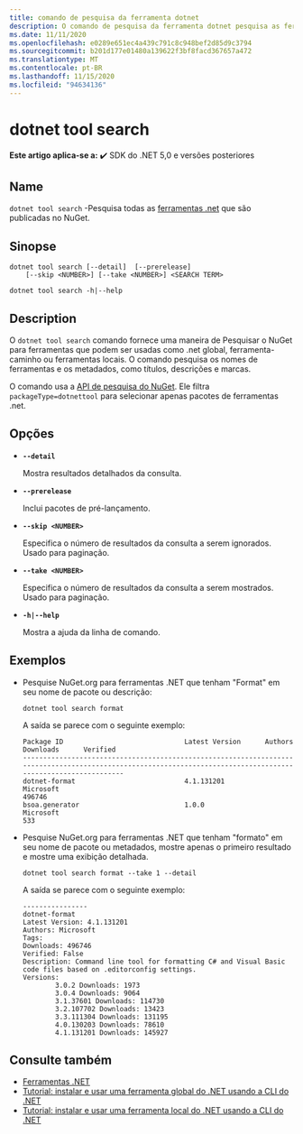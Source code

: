 ```yaml
---
title: comando de pesquisa da ferramenta dotnet
description: O comando de pesquisa da ferramenta dotnet pesquisa as ferramentas do .NET que são publicadas no NuGet.org.
ms.date: 11/11/2020
ms.openlocfilehash: e0289e651ec4a439c791c8c948bef2d85d9c3794
ms.sourcegitcommit: b201d177e01480a139622f3bf8facd367657a472
ms.translationtype: MT
ms.contentlocale: pt-BR
ms.lasthandoff: 11/15/2020
ms.locfileid: "94634136"
---
```

# <a name="dotnet-tool-search"></a>dotnet tool search

**Este artigo aplica-se a:** ✔️ SDK do .NET 5,0 e versões posteriores

## <a name="name"></a>Name

`dotnet tool search` -Pesquisa todas as [ferramentas .net](global-tools.md) que são publicadas no NuGet.

## <a name="synopsis"></a>Sinopse

```dotnetcli
dotnet tool search [--detail]  [--prerelease]
    [--skip <NUMBER>] [--take <NUMBER>] <SEARCH TERM>

dotnet tool search -h|--help
```

## <a name="description"></a>Description

O `dotnet tool search` comando fornece uma maneira de Pesquisar o NuGet para ferramentas que podem ser usadas como .net global, ferramenta-caminho ou ferramentas locais. O comando pesquisa os nomes de ferramentas e os metadados, como títulos, descrições e marcas.

O comando usa a [API de pesquisa do NuGet](/nuget/api/search-query-service-resource#search-for-packages). Ele filtra `packageType=dotnettool` para selecionar apenas pacotes de ferramentas .net.

## <a name="options"></a>Opções

- **`--detail`**

  Mostra resultados detalhados da consulta.

- **`--prerelease`**

  Inclui pacotes de pré-lançamento.

- **`--skip <NUMBER>`**

  Especifica o número de resultados da consulta a serem ignorados. Usado para paginação.

- **`--take <NUMBER>`**

  Especifica o número de resultados da consulta a serem mostrados. Usado para paginação.

- **`-h|--help`**

  Mostra a ajuda da linha de comando.

## <a name="examples"></a>Exemplos

- Pesquise NuGet.org para ferramentas .NET que tenham "Format" em seu nome de pacote ou descrição:

  ```dotnetcli
  dotnet tool search format
  ```

  A saída se parece com o seguinte exemplo:

  ```output
  Package ID                              Latest Version      Authors                                                                     Downloads      Verified
  ---------------------------------------------------------------------------------------------------------------------------------------------------------------
  dotnet-format                           4.1.131201          Microsoft                                                                   496746
  bsoa.generator                          1.0.0               Microsoft                                                                   533
  ```

- Pesquise NuGet.org para ferramentas .NET que tenham "formato" em seu nome de pacote ou metadados, mostre apenas o primeiro resultado e mostre uma exibição detalhada.

  ```dotnetcli
  dotnet tool search format --take 1 --detail
  ```

  A saída se parece com o seguinte exemplo:

  ```output
  ----------------
  dotnet-format
  Latest Version: 4.1.131201
  Authors: Microsoft
  Tags:
  Downloads: 496746
  Verified: False
  Description: Command line tool for formatting C# and Visual Basic code files based on .editorconfig settings.
  Versions:
          3.0.2 Downloads: 1973
          3.0.4 Downloads: 9064
          3.1.37601 Downloads: 114730
          3.2.107702 Downloads: 13423
          3.3.111304 Downloads: 131195
          4.0.130203 Downloads: 78610
          4.1.131201 Downloads: 145927
  ```

## <a name="see-also"></a>Consulte também

- [Ferramentas .NET](global-tools.md)
- [Tutorial: instalar e usar uma ferramenta global do .NET usando a CLI do .NET](global-tools-how-to-use.md)
- [Tutorial: instalar e usar uma ferramenta local do .NET usando a CLI do .NET](local-tools-how-to-use.md)
